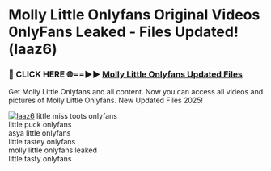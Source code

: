 # Molly Little Onlyfans Original Videos 0nlyFans Leaked - Files Updated! (laaz6)

<h3>🔴 CLICK HERE 🌐==►► <a href="https://tinyurl.com/3hn5wdd3" rel="nofollow">Molly Little Onlyfans Updated Files</a></h3>

Get Molly Little Onlyfans and all content. Now you can access all videos and pictures of Molly Little Onlyfans. New Updated Files 2025!

[![laaz6](https://i.imgur.com/4HnBqBT.gif)](https://tinyurl.com/3hn5wdd3)
little miss toots onlyfans<br>
little puck onlyfans<br>
asya little onlyfans<br>
little tastey onlyfans<br>
molly little onlyfans leaked<br>
little tasty onlyfans